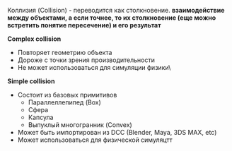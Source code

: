 Коллизия (Collision) - переводится как столкновение. **взаимодействие между объектами, а если точнее, то их столкновение (еще можно встретить понятие пересечение) и его результат**

**Complex collision**
- Повторяет геометрию объекта
- Дороже с точки зрения производительности
- Не может использоваться для симуляции физики\

**Simple collision**
- Состоит из базовых примитивов
	- Параллеллепипед (Box)
	- Сфера
	- Капсула
	- Выпуклый многогранник (Convex)
- Может быть импортирован из DCC (Blender, Maya, 3DS MAX, etc)
- Может использоваться для физической симуляцтт
